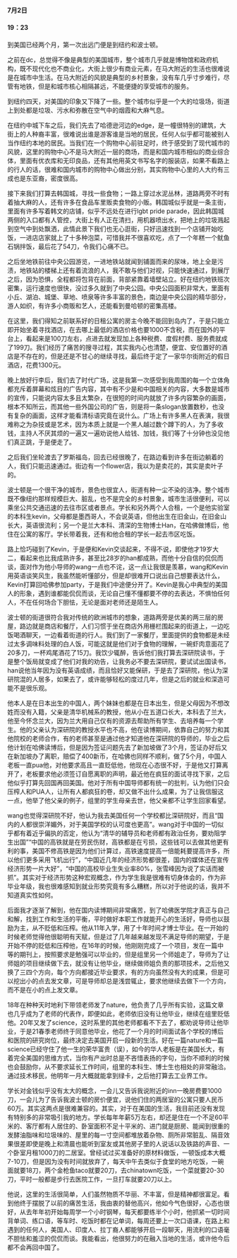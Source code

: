 #### 7月2日
#### 19：23
到美国已经两个月，第一次出远门便是到纽约和波士顿。

之前在dc，总觉得不像是典型的美国城市，整个城市几乎就是博物馆和政府机构，既不现代化也不商业化，大街上很少有商业元素，在马大附近的生活也很难说是在城市中生活。在马大附近的风貌是典型的乡村景象，没有车几乎寸步难行，尽管有地铁，但是和城市核心相隔甚远，不能便捷的享受城市的服务。

到纽约四天，对美国的印象又下降了一些。整个城市似乎是一个大的垃圾场，街道上到处都是垃圾、污水和弥散在空气中的烟霞和大麻气息。

在纽约中城下车之后，我们先去了哈德逊河边的edge，是一幢很特别的建筑，大街上的人种裔丰富，很难说出谁是游客谁是当地的居民，任何人似乎都可能被别人当作纽约本地的居民。当我们在一个购物中心前驻足时，终于感受到了现代城市的风貌，这里的购物中心不是马大附近一层的商场，而是和国内城市相似的商业综合体，里面有优衣库和无印良品，还有其他用英文书写名字的服装店，如果不看路上的行人的话，很难和国内城市的购物中心做出分别，其实购物中心里的人大约有三成也是东亚裔，密度很高。

接下来我们打算去韩国城，寻找一些食物；一路上穿过水泥丛林，道路两旁不时有着抽大麻的人，还有许多在食品车里贩卖食物的小贩。韩国城似乎就是一条主街，里面有许多写着韩文的店铺，似乎不远处在进行lgbt pride parade，因此韩国城两侧的入口都有人管控，大街上有人正在清扫，用机器喷出水，把地上的垃圾溅起到空气中到处飘洒，此情此景下我们也无心逛街，只好迅速找到一个店铺开始吃饭，一进店店家就上了十多种泡菜，可惜我并不很喜欢吃，点了一个年糕一个鱿鱼石锅拌饭，最后花了54刀，令我们心痛不已。

之后坐地铁前往中央公园游览，一进地铁站就闻到铺面而来的尿味，地上全是污渍，地铁站的楼梯上还有着流浪的人，我不敢与他们对视，只能快速通过，到展厅之后，因为恐惧，全程都将包背在前面，背部紧靠着墙壁站立。好在纽约地铁班次密集，运行速度也很快，没过多久就到了中央公园。中央公园面积非常大，里面有小丘、湖泊、城堡、草地、喷泉等许多丰富的景色，南边是中央公园的精华部分，游人如织，有许多小商贩和艺人，还能看到曼哈顿的密集高楼。

在这里，我们得知之前联系好的日租公寓的房主今晚不能回到岛内了，于是只能立即开始坐着寻找酒店，在去哪上最低的酒店价格也要1000不含税，而在国外的平台上，看起来是100刀左右，点进去就发现加上各种税费、度假村费、服务费就成了199刀。我们经历了痛苦的搜寻过程，其实我内心也清楚，便宜、安位置好的酒店是不存在的，但是还是不甘心的继续寻找，最后终于定了一家华尔街附近的假日酒店，花费1300元。

晚上放好行李后，我们去了时代广场，这是我第一次感受到我周围的每一个立体角都充斥着屏幕和炫目的广告内容，其中有不少是和中国相关的内容，大多数是城市的宣传，只能说内容太多且太繁杂，在很短的时间内就放了许多内容繁杂的画面，根本不知所云，而其他一些外国公司的广告，则是将一条slogan放置数秒，也没有复杂的画面，这样才能看清标语究竟在说什么。广场上有许多黑人在表演，我很难称之为杂技或是艺术，因为本质上就是一个黑人越过数个蹲下的人，为了多收钱，主持人不厌其烦的一遍又一遍劝说他人给钱、加钱，我们等了十分钟也没见他们真正跳，于是便走了。

之后我们坐轮渡去了罗斯福岛，回去已经很晚了，在路边看到许多在街边躺着的人，我们只能迅速通过。街边有一个flower店，我以为是卖花的，其实是卖叶子的。

波士顿是一个很干净的城市，景色也很宜人，街道有种一尘不染的洁净。整个城市既不像纽约那样规模巨大、脏乱，也不是完全的乡村景象，城市生活很便利，可以乘坐公共交通迅速的去往市区或者景点。学长和另外两个人合租，一个是他实验室的本科生kevin，父母都是墨西哥人，不会说英语，但他出生在旧金山，在旧金山长大，英语很流利；另一个是兰大本科、清深的生物博士Han，在哈佛做博后，他住在公寓的客厅。学长带着我，还有和他合租的学长一起去市区吃饭。

路上恰巧碰到了Kevin，于是便和Kevin交谈起来，不得不说，即使他才19岁大二，看起来也比我成熟许多，甚至比28岁的han都成熟，而他十分自信的侃侃而谈，面对作为他小导师的wang一点也不诧，这一点让我很是羡慕，wang和Kevin用英语谈笑风生，我虽然能听懂部分，但是却很难开口说出自己想要表达什么，Kevin打算回哈佛参加party，于是我们中途便分开了。Kevin是我心中典型的美国人的形象，遇到谁都能侃侃而谈，无论自己懂不懂都要不停的去表达，不惧怕任何人，不在任何场合下胆怯，无论是面对老师还是陌生人。

波士顿的街道很符合我对传统的欧洲城市的想象，道路两旁是优美的两三层的房屋，路边就是商店和餐厅，人们习惯于坐在商店外用栅栏围起来的街道上，一边吃饭喝酒聊天，一边看着街道的行人。我们到了一家餐厅，里面提供的食物都是未经过太多调味料处理的白人饭，可能这就是他们对于食物的理解，一碗虾肉意面花了20多刀，一杯鸡尾酒花了15刀。我饮少辄醉，告诉他们我打算去深研院读书，于是整个饭局就变成了他们对我的劝告，让我务必不要去深研院，要试试出国读书，han说他当年因为没有英语成绩，而且恰好又能保研，于是去了深研院，他认为深研院混的人居多，如果去了，或许能够轻松的度过几年，但是之后的就业和深造可能不是很乐观。

他本人是在日本出生的中国人，两个妹妹也都是在日本出生，但是父母因为不想改姓而没有入籍，父亲是清华机械系的教授，他从小在五道口长大，本科去了兰大，他至今怀念兰大，因为兰大用自己仅有的资源去帮助所有学生、去培养每一个学生。他的父亲认为深研院的教授水平也不高，他在读博期间，依靠自己的努力和其他院校的老师合作，有的老师甚至是通过他才知道他在深研院的导师的，毕业之后他计划在哈佛读博后，但是因为签证问题先去了新加坡做了3个月，签证办好后又在新加坡办了离职，赔偿了400新币，在哈佛也同样不顺利，做了5个月，中国人老板一直pua他，对他要求高且一直贬低他，他现在心态很不好，于是他又打算离开了，老板要求他必须签订自愿离职的声明，最近他在疯狂的面试寻找下家，之后他似乎打算先回国再回美国。他对于所有中国导师都有统一的批判，认为他们只会压榨人和PUA人，让所有人都疯狂的卷，却又做不出什么成果，为了让我信服这一点，他举了他父亲的例子，组里的学生母亲去世，他父亲都不让学生回家看望。

wang也觉得深研院不好，他认为我去美国任何一个学校都比深研院好，而且“国内的人都很崇洋媚外，对于美国学校的认可度也更高”。wang对于中国的一切似乎都有着近乎偏执的否定，他认为“清华的辅导员和老师都有政治任务，要劝阻学生出国”“中国的高铁就是在劳民伤财，高铁都是在亏损，这些钱可以去做其他更有利的事，美国不修高铁是因为他们计算过，高铁速度提高一倍能耗要提高许多，所以他们更多采用飞机出行”，“中国近几年的经济形势都很差，国内的媒体还在宣传经济形势一片大好”，“中国的高校毕业生失业率80%，张雪峰因为说了实话而被抓”。其实对于经济形势这种宏观概念，作为学生我是很难有切身体会的，作为非毕业年级，我也很难感知到就业形势究竟有多么糟糕，所以对于他说的话，我并不知道真实性如何。

后面我才逐渐了解到，他在国内读博期间非常痛苦，到了哈佛医学院才真正与自己和解，找到工作和生活的平衡，平时做好本职工作就能开心的生活好，导师也以鼓励为主，从不贬低和压榨。他从11年入学，用了十年时间才博士毕业。在一开始的时候老师觉得他很聪明有天赋，但是过了几年越来越发现不满足导师的期望，于是开始不停的贬低和压榨他，在16年的时候，他刚刚完成了一个项目，发在一篇中等的期刊上，按照要求是勉强可以毕业的，但是组里另一个师姐走了，导师为了让师姐的项目继续做下去，就没有让他毕业，继续做师姐负责的那项技术，之后他又换了三四个方向，每个方向都接近毕业要求，有的方向虽然没有大的成果，但是可以挖出小的点去发文章，可是导师却总是浅尝辄止，要求他继续去做下一个方向，而不是在小的点上发文章。

18年在种种天时地利下带领老师发了nature，他负责了几乎所有实验，这篇文章也几乎成为了老师的代表作，即便如此，老师依旧没有让他毕业，继续在组里贬低他。20年又发了science，这时系里的其他老师都看不下去了，都劝说导师让他毕业，于是21春季老师终于同意他毕业，他花了一个月的时间面试各个学校的博后和医院的研究岗位，最终决定去美国开启一段新的生活。好在一篇nature和一篇science已经守住了他一生的荣华富贵（误），如今的华人老板是在美国长大，有着完全美国的思维方式，当你有产出时总是不吝惜表扬的字句，当你不顺利的时候也会鼓励你，从不要求延长工作时间，组里的本科生、博士生也相处的非常融洽。通过技术移民，他明年一月大概就能拿到绿卡，之后他打算去工业界工作。

学长对金钱似乎没有太大的概念，一会儿又告诉我说附近的inn一晚房费要1000刀，一会儿为了告诉我波士顿的房价便宜，说他们住的两居室的公寓只要人民币60万。其实这两点是很难兼容的。其实，对于在美国的生活，我目前还没有发现有特别多的非常吸引我的地方。学长每年年薪5万左右，却还是住在一个不足60平米的、客厅都有人居住的、卧室面积不足十平米的、进门就是厨房、能闻到很重的发酵油脂味和垃圾味的、屋里的每一寸空间都堆放着杂物、厕所非常脏乱、隔音效果很差即使是晚上和清晨也能听到室友或其他房子里的人说话以及铁路的声音、一个卧室月租1000刀的二居室。曾经试过买准备好的原材料做饭，一顿饭成本大概7-10刀，但是因为没有时间就放弃了，每天中午去类似于食堂的地方吃饭，一碗面就要18刀，两个金枪鱼taco就要20刀，去chinatown吃饭，一个菜就要20-30刀，平时一般都是步行去医院工作，一旦打车就要20刀以上。

他说，这里的生活很简单，人们虽然物质不华丽、不丰富，但是精神都很富足。看到他终于摆脱了以前的痛苦生活，我由衷的替他高兴，他如今气色很好，心态也很好，从去年年初开始每周学一个小时钢琴，每天都要练半个小时，他抓紧一切时间背单词、练口语，等车时、吃饭时都在记单词，每周还要上一次口语课，在路上和遇到的任何人，美国人、印度人、拉丁裔人都能够开启一段聊天，用流利的口语毫不胆怯和羞涩的侃侃而谈。我能看出，他很努力的在融入当地的生活，或许他今后都不会再回中国了。

